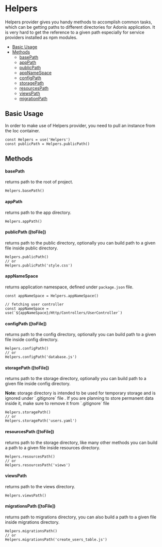 # Helpers

Helpers provider gives you handy methods to accomplish common tasks, which can be getting paths to different directories for Adonis application. It is very hard to get the reference to a given path especially for service providers installed as npm modules.

- [Basic Usage](#basic-usage)
- [Methods](#methods)
  - [basePath](#basepath)
  - [appPath](#apppath)
  - [publicPath](#publicpath)
  - [appNameSpace](#appnamespace)
  - [configPath](#configpath)
  - [storagePath](#storagepath)
  - [resourcesPath](#resourcespath)
  - [viewsPath](#viewspath)
  - [migrationPath](#migrationpath)

## Basic Usage

In order to make use of Helpers provider, you need to pull an instance from the Ioc container.

```javascript,line-numbers
const Helpers = use('Helpers')
const publicPath = Helpers.publicPath()
```

## Methods

#### basePath
returns path to the root of project.

```javascript,line-numbers
Helpers.basePath()
```

#### appPath
returns path to the app directory.

```javascript,line-numbers
Helpers.appPath()
```

#### publicPath <span>([toFile])</span>
returns path to the public directory, optionally you can build path to a given file inside public directory.

```javascript,line-numbers
Helpers.publicPath()
// or
Helpers.publicPath('style.css')
```

#### appNameSpace
returns application namespace, defined under `package.json` file.

```javascript,line-numbers
const appNameSpace = Helpers.appNameSpace()

// fetching user controller
const appNameSpace = use(`${appNameSpace}/Http/Controllers/UserController`)
```

#### configPath <span>([toFile])</span>
returns path to the config directory, optionally you can build path to a given file inside config directory.

```javascript,line-numbers
Helpers.configPath()
// or
Helpers.configPath('database.js')
```

#### storagePath <span>([toFile])</span>
returns path to the storage directory, optionally you can build path to a given file inside config directory.

<div class="note">
 <strong> Note: </strong> storage directory is intended to be used for temporary storage and is ignored under `.gitignore` file . If you are planning to store permanent data inside it, make sure to remove it from `.gitignore` file
</div>

```javascript,line-numbers
Helpers.storagePath()
// or
Helpers.storagePath('users.yaml')
```

#### resourcesPath <span>([toFile])</span>
returns path to the storage directory, like many other methods you can build a path to a given file inside resources directory.

```javascript,line-numbers
Helpers.resourcesPath()
// or
Helpers.resourcesPath('views')
```

#### viewsPath
returns path to the views directory.

```javascript,line-numbers
Helpers.viewsPath()
```

#### migrationsPath <span>([toFile])</span>
returns path to migrations directory, you can also build a path to a given file inside migrations directory.

```javascript,line-numbers
Helpers.migrationsPath()
// or
Helpers.migrationsPath('create_users_table.js')
```

